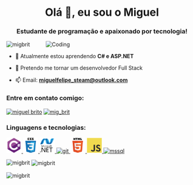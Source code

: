 <h1 align="center">Olá 👋, eu sou o Miguel</h1>
<h3 align="center">Estudante de programação e apaixonado por tecnologia!</h3>
<img align="right" alt="Coding" width="400" src="https://giffiles.alphacoders.com/756/75682.gif">

<p align="left"> <img src="https://komarev.com/ghpvc/?username=migbrit&label=Profile%20views&color=0e75b6&style=flat" alt="migbrit" /> </p>

- 🌱 Atualmente estou aprendendo **C# e ASP.NET**

- 👀 Pretendo me tornar um desenvolvedor Full Stack

- 📫 Email: **miguelfelipe_steam@outlook.com**

<h3 align="left">Entre em contato comigo:</h3>
<p align="left">
<a href="https://www.linkedin.com/in/miguel-brito-195686206/" target="blank"><img align="center" src="https://raw.githubusercontent.com/rahuldkjain/github-profile-readme-generator/master/src/images/icons/Social/linked-in-alt.svg" alt="miguel brito" height="30" width="40" /></a>
<a href="https://instagram.com/mig_brit" target="blank"><img align="center" src="https://raw.githubusercontent.com/rahuldkjain/github-profile-readme-generator/master/src/images/icons/Social/instagram.svg" alt="mig_brit" height="30" width="40" /></a>
</p>

<h3 align="left">Linguagens e tecnologias:</h3>
<p align="left"> <a href="https://www.w3schools.com/cs/" target="_blank" rel="noreferrer"> <img src="https://raw.githubusercontent.com/devicons/devicon/master/icons/csharp/csharp-original.svg" alt="csharp" width="40" height="40"/> </a> <a href="https://www.w3schools.com/css/" target="_blank" rel="noreferrer"> <img src="https://raw.githubusercontent.com/devicons/devicon/master/icons/css3/css3-original-wordmark.svg" alt="css3" width="40" height="40"/> </a> <a href="https://dotnet.microsoft.com/" target="_blank" rel="noreferrer"> <img src="https://raw.githubusercontent.com/devicons/devicon/master/icons/dot-net/dot-net-original-wordmark.svg" alt="dotnet" width="40" height="40"/> </a> <a href="https://git-scm.com/" target="_blank" rel="noreferrer"> <img src="https://www.vectorlogo.zone/logos/git-scm/git-scm-icon.svg" alt="git" width="40" height="40"/> </a> <a href="https://www.w3.org/html/" target="_blank" rel="noreferrer"> <img src="https://raw.githubusercontent.com/devicons/devicon/master/icons/html5/html5-original-wordmark.svg" alt="html5" width="40" height="40"/> </a> <a href="https://developer.mozilla.org/en-US/docs/Web/JavaScript" target="_blank" rel="noreferrer"> <img src="https://raw.githubusercontent.com/devicons/devicon/master/icons/javascript/javascript-original.svg" alt="javascript" width="40" height="40"/> </a> <a href="https://www.microsoft.com/en-us/sql-server" target="_blank" rel="noreferrer"> <img src="https://www.svgrepo.com/show/303229/microsoft-sql-server-logo.svg" alt="mssql" width="40" height="40"/> </a> </p>

<p><img align="left" src="https://github-readme-stats.vercel.app/api/top-langs?username=migbrit&show_icons=true&locale=en&layout=compact" alt="migbrit" /></p>

<p>&nbsp;<img align="center" src="https://github-readme-stats.vercel.app/api?username=migbrit&show_icons=true&locale=en" alt="migbrit" /></p>

<p><img align="center" src="https://github-readme-streak-stats.herokuapp.com/?user=migbrit&" alt="migbrit" /></p>
